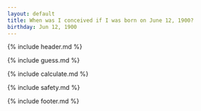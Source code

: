 ```yaml
---
layout: default
title: When was I conceived if I was born on June 12, 1900?
birthday: Jun 12, 1900
---
```


{% include header.md %}

{% include guess.md %}

{% include calculate.md %}

{% include safety.md %}

{% include footer.md %}



